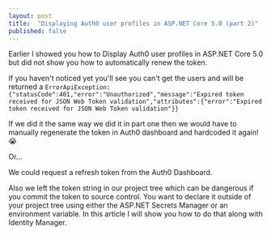```yaml
---
layout: post
title:  "Displaying Auth0 user profiles in ASP.NET Core 5.0 (part 2)"
published: false
---
```

Earlier I showed you how to Display Auth0 user profiles in ASP.NET Core 5.0 but did not show you how to automatically renew the token. 

If you haven't noticed yet you'll see you can't get the users and will be returned a `ErrorApiException: {"statusCode":401,"error":"Unauthorized","message":"Expired token received for JSON Web Token validation","attributes":{"error":"Expired token received for JSON Web Token validation"}}`

If we did it the same way we did it in part one then we would have to manually regenerate the token in Auth0 dashboard and hardcoded it again! 😭

Or...

We could request a refresh token from the Auth0 Dashboard. 

Also we left the token string in our project tree which can be dangerous if you commit the token to source control. You want to declare it outside of your project tree using either the ASP.NET Secrets Manager or an environment variable. In this article I will show you how to do that along with Identity Manager.   
